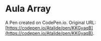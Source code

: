 # Aula Array

A Pen created on CodePen.io. Original URL: [https://codepen.io/Atalide/pen/KKGyaqB](https://codepen.io/Atalide/pen/KKGyaqB).

